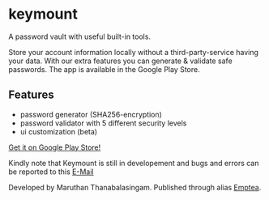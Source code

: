 # keymount
A password vault with useful built-in tools.

Store your account information locally without a third-party-service having your data. With our extra features you can generate & validate safe passwords.
The app is available in the Google Play Store.

## Features
- password generator (SHA256-encryption)
- password validator with 5 different security levels
- ui customization (beta)

[Get it on Google Play Store!](https://play.google.com/store/apps/details?id=app.emptea.keymount&hl=de)


Kindly note that Keymount is still in developement and bugs and errors can be reported to this [E-Mail](mailto:info@emptea.xyz)

Developed by Maruthan Thanabalasingam. Published through alias [Emptea](https://github.com/emptea-on-github).
